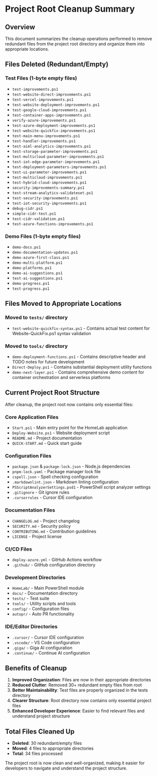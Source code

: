 # Project Root Cleanup Summary

## Overview
This document summarizes the cleanup operations performed to remove redundant files from the project root directory and organize them into appropriate locations.

## Files Deleted (Redundant/Empty)

### Test Files (1-byte empty files)
- `test-improvements.ps1`
- `test-website-direct-improvements.ps1`
- `test-vercel-improvements.ps1`
- `test-website-deployment-improvements.ps1`
- `test-google-cloud-improvements.ps1`
- `test-container-apps-improvements.ps1`
- `verify-azure-improvements.ps1`
- `test-azure-deployment-improvements.ps1`
- `test-website-quickfix-improvements.ps1`
- `test-main-menu-improvements.ps1`
- `test-handler-improvements.ps1`
- `test-aiml-analytics-improvements.ps1`
- `test-storage-parameter-improvements.ps1`
- `test-multicloud-parameter-improvements.ps1`
- `test-iot-edge-parameter-improvements.ps1`
- `test-deployment-parameters-improvements.ps1`
- `test-ui-parameter-improvements.ps1`
- `test-multicloud-improvements.ps1`
- `test-hybrid-cloud-improvements.ps1`
- `security-improvements-summary.ps1`
- `test-stream-analytics-validateset.ps1`
- `test-security-improvements.ps1`
- `test-iot-security-improvements.ps1`
- `debug-cidr.ps1`
- `simple-cidr-test.ps1`
- `test-cidr-validation.ps1`
- `test-azure-functions-improvements.ps1`

### Demo Files (1-byte empty files)
- `demo-docs.ps1`
- `demo-documentation-updates.ps1`
- `demo-azure-first-class.ps1`
- `demo-multi-platform.ps1`
- `demo-platforms.ps1`
- `demo-ai-suggestions.ps1`
- `test-ai-suggestions.ps1`
- `demo-progress.ps1`
- `test-progress.ps1`

## Files Moved to Appropriate Locations

### Moved to `tests/` directory
- `test-website-quickfix-syntax.ps1` - Contains actual test content for Website-QuickFix.ps1 syntax validation

### Moved to `tools/` directory
- `demo-deployment-functions.ps1` - Contains descriptive header and TODO notes for future development
- `Direct-Deploy.ps1` - Contains substantial deployment utility functions
- `demo-next-layer.ps1` - Contains comprehensive demo content for container orchestration and serverless platforms

## Current Project Root Structure

After cleanup, the project root now contains only essential files:

### Core Application Files
- `Start.ps1` - Main entry point for the HomeLab application
- `Deploy-Website.ps1` - Website deployment script
- `README.md` - Project documentation
- `QUICK-START.md` - Quick start guide

### Configuration Files
- `package.json` & `package-lock.json` - Node.js dependencies
- `pnpm-lock.yaml` - Package manager lock file
- `cspell.json` - Spell checking configuration
- `.markdownlint.json` - Markdown linting configuration
- `PSScriptAnalyzerSettings.psd1` - PowerShell script analyzer settings
- `.gitignore` - Git ignore rules
- `.cursorrules` - Cursor IDE configuration

### Documentation Files
- `CHANGELOG.md` - Project changelog
- `SECURITY.md` - Security policy
- `CONTRIBUTING.md` - Contribution guidelines
- `LICENSE` - Project license

### CI/CD Files
- `deploy-azure.yml` - GitHub Actions workflow
- `.github/` - GitHub configuration directory

### Development Directories
- `HomeLab/` - Main PowerShell module
- `docs/` - Documentation directory
- `tests/` - Test suite
- `tools/` - Utility scripts and tools
- `config/` - Configuration files
- `autopr/` - Auto PR functionality

### IDE/Editor Directories
- `.cursor/` - Cursor IDE configuration
- `.vscode/` - VS Code configuration
- `.giga/` - Giga AI configuration
- `.continue/` - Continue AI configuration

## Benefits of Cleanup

1. **Improved Organization**: Files are now in their appropriate directories
2. **Reduced Clutter**: Removed 30+ redundant empty files from root
3. **Better Maintainability**: Test files are properly organized in the tests directory
4. **Clearer Structure**: Root directory now contains only essential project files
5. **Enhanced Developer Experience**: Easier to find relevant files and understand project structure

## Total Files Cleaned Up
- **Deleted**: 30 redundant/empty files
- **Moved**: 4 files to appropriate directories
- **Total**: 34 files processed

The project root is now clean and well-organized, making it easier for developers to navigate and understand the project structure. 